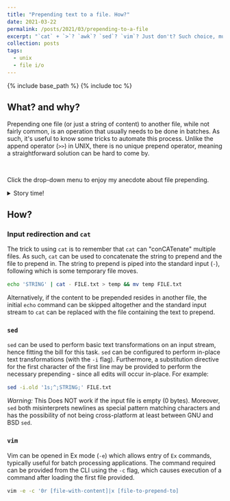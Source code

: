 ```yaml
---
title: "Prepending text to a file. How?"
date: 2021-03-22
permalink: /posts/2021/03/prepending-to-a-file
excerpt: "`cat` + `>`? `awk`? `sed`? `vim`? Just don't? Such choice, much wow.<br>"
collection: posts
tags:
  - unix
  - file i/o
---
```


{% include base_path %}
{% include toc %}

## What? and why?
Prepending one file (or just a string of content) to another file,
while not fairly common, is an operation that usually needs to be
done in batches. As such, it's useful to know some tricks to automate
this process. Unlike the append operator (`>>`) in UNIX, there is
no unique prepend operator, meaning a straightforward solution can
be hard to come by.

<br>

Click the drop-down menu to enjoy my anecdote about file prepending.

<details>
<summary>Story time!</summary>
<br>
Imagine being me, a teaching assistant for an Intro to Programming
class. It's mid-March, I have 3 things overdue since yesterday, and I
<b>need</b> to finish grading the latest problem set. (I'm pictured below)

<br>
<br>

<img src="/images/posts/prepend/procrastination.jpeg"
     alt="Procrastinating Abrar"
     style="width:400px;height:300px;"/>

<br>
<br>
So, like any rational person, I spend an evening creating an auto-grader
pipeline - and feel very smart because I made students return some integer
from a function, which I can easily test against. :-)

<br>
<br>

The last step in this grading pipeline is to add an annotated feedback
template, showing what the student got right (and wrong). Back in the
heydays, Abrar had enough energy to. But Abrar has aged... queue the need
to prepend content from one file to another!

<br>
<br>
<small>[If you think this is a ridiculous reason to go down this rabbit
hole, then you are right. But this is a <strong>blog</strong>, and I'm trying
to be <strong>funny</strong>.]</small>

<br>
<br>
<i>Note:</i> This was at a time before I knew testing frameworks are a thing...
</details>

## How?

### Input redirection and `cat`
The trick to using `cat` is to remember that `cat` can "conCATenate" multiple
files. As such, `cat` can be used to concatenate the string to prepend and
the file to prepend in. The string to prepend is piped into the standard input
(`-`), following which is some temporary file moves.

```bash
echo 'STRING' | cat - FILE.txt > temp && mv temp FILE.txt
```

Alternatively, if the content to be prepended resides in another file, the
initial `echo` command can be skipped altogether and the standard input stream
to `cat` can be replaced with the file containing the text to prepend.

### `sed`
`sed` can be used to perform basic text transformations on an input stream,
hence fitting the bill for this task. `sed` can be configured to perform
in-place text transformations (with the `-i` flag). Furthermore, a substitution
directive for the first character of the first line may be provided to perform
the necessary prepending - since all edits will occur in-place. For example:

```bash
sed -i.old '1s;^;STRING;' FILE.txt
```

<i>Warning:</i> This Does NOT work if the input file is empty (0 bytes). Moreover, `sed`
both misinterprets newlines as special pattern matching characters and has the
possibility of not being cross-platform at least between GNU and BSD `sed`.

### `vim`
Vim can be opened in Ex mode (`-e`) which allows entry of `Ex` commands,
typically useful for batch processing applications. The command required
can be provided from the CLI using the `-c` flag, which causes execution
of a command after loading the first file provided.
```bash
vim -e -c '0r [file-with-content]|x [file-to-prepend-to]
```
